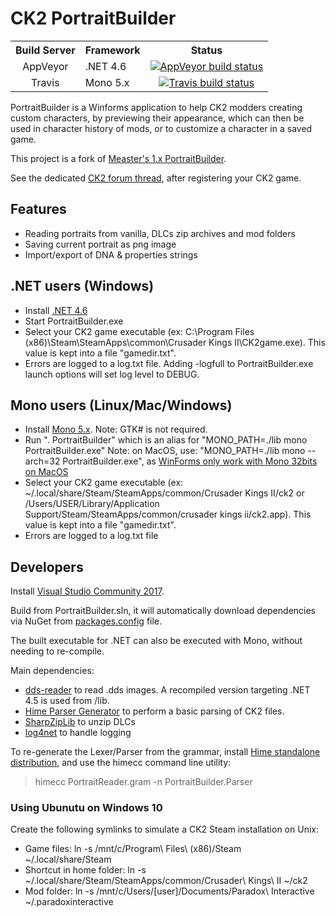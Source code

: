 # CK2 PortraitBuilder

<table>
  <tr>
    <th style="text-align:center">Build Server</th>
    <th>Framework</th>
    <th style="text-align:center">Status</th>
  </tr>
  <tr>
    <td style="text-align:center">AppVeyor</td>
    <td>.NET 4.6</td>
    <td style="text-align:center"><a href="https://ci.appveyor.com/project/rquinio/portraitbuilder/branch/master"><img src="https://ci.appveyor.com/api/projects/status/ssardstb8qkm35sy/branch/master?svg=true" alt="AppVeyor build status" /></a></td>
  </tr>
  <tr>
    <td style="text-align:center">Travis</td>
    <td>Mono 5.x</td>
    <td style="text-align:center"><a href="https://travis-ci.org/rquinio/PortraitBuilder"><img src="https://travis-ci.org/rquinio/PortraitBuilder.svg?branch=master" alt="Travis build status" /></a></td>
  </tr>
</table>

PortraitBuilder is a Winforms application to help CK2 modders creating custom characters, by previewing their appearance, which can then be used in character history of mods, or to customize a character in a saved game.

This project is a fork of [Measter's 1.x PortraitBuilder](https://github.com/Measter/PortraitBuilder).

See the dedicated [CK2 forum thread](https://forum.paradoxplaza.com/forum/index.php?threads/utility-portrait-builder-v2.941117/), after registering your CK2 game.

## Features

- Reading portraits from vanilla, DLCs zip archives and mod folders
- Saving current portrait as png image
- Import/export of DNA & properties strings

## .NET users (Windows)

- Install [.NET 4.6](https://www.microsoft.com/en-US/download/details.aspx?id=48130)
- Start PortraitBuilder.exe
- Select your CK2 game executable (ex: C:\Program Files (x86)\Steam\SteamApps\common\Crusader Kings II\CK2game.exe). This value is kept into a file "gamedir.txt".
- Errors are logged to a log.txt file. Adding -logfull to PortraitBuilder.exe launch options will set log level to DEBUG.

## Mono users (Linux/Mac/Windows)

- Install [Mono 5.x](http://www.mono-project.com/download/). Note: GTK# is not required.
- Run ". PortraitBuilder" which is an alias for "MONO_PATH=./lib mono PortraitBuilder.exe"
Note: on MacOS, use: "MONO_PATH=./lib mono --arch=32 PortraitBuilder.exe", as [WinForms only work with Mono 32bits on MacOS](http://www.mono-project.com/docs/about-mono/supported-platforms/osx/#32-and-64-bit-support)
- Select your CK2 game executable (ex: ~/.local/share/Steam/SteamApps/common/Crusader Kings II/ck2 or /Users/USER/Library/Application Support/Steam/SteamApps/common/crusader kings ii/ck2.app). This value is kept into a file "gamedir.txt".
- Errors are logged to a log.txt file

## Developers

Install [Visual Studio Community 2017](https://www.visualstudio.com/downloads/).

Build from PortraitBuilder.sln, it will automatically download dependencies via NuGet from [packages.config](PortraitBuilder/packages.config) file.

The built executable for .NET can also be executed with Mono, without needing to re-compile.

Main dependencies:

- [dds-reader](https://github.com/andburn/dds-reader) to read .dds images. A recompiled version targeting .NET 4.5 is used from /lib.
- [Hime Parser Generator](https://bitbucket.org/cenotelie/hime/) to perform a basic parsing of CK2 files.
- [SharpZipLib](http://www.icsharpcode.net/opensource/sharpziplib/) to unzip DLCs
- [log4net](https://logging.apache.org/log4net/) to handle logging

To re-generate the Lexer/Parser from the grammar, install [Hime standalone distribution](https://bitbucket.org/cenotelie/hime/downloads/), and use the himecc command line utility:

> himecc PortraitReader.gram -n PortraitBuilder.Parser

### Using Ubunutu on Windows 10

Create the following symlinks to simulate a CK2 Steam installation on Unix:

- Game files: ln -s /mnt/c/Program\ Files\ \(x86\)/Steam ~/.local/share/Steam
- Shortcut in home folder: ln -s ~/.local/share/Steam/SteamApps/common/Crusader\ Kings\ II ~/ck2
- Mod folder: ln -s /mnt/c/Users/[user]/Documents/Paradox\ Interactive ~/.paradoxinteractive
